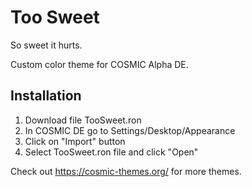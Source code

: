 # Too Sweet
So sweet it hurts.

Custom color theme for COSMIC Alpha DE.

## Installation
1. Download file TooSweet.ron
2. In COSMIC DE go to Settings/Desktop/Appearance
3. Click on "Import" button
4. Select TooSweet.ron file and click "Open"

Check out https://cosmic-themes.org/ for more themes.

